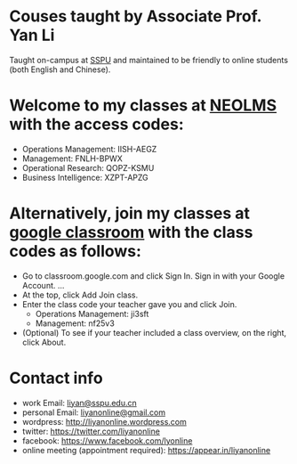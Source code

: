 # Couses taught by Associate Prof. Yan Li
Taught on-campus at [SSPU](http://en.sspu.edu.cn/2018/) and maintained to be friendly to online students (both English and Chinese).

# Welcome to my classes at [NEOLMS](http://liyanonline.neolms.com) with the access codes:
* Operations  Management: IISH-AEGZ
* Management: FNLH-BPWX
* Operational Research: QOPZ-KSMU
* Business Intelligence: XZPT-APZG

# Alternatively, join my classes at [google classroom](http://classroom.google.com) with the class codes as follows:
* Go to classroom.google.com and click Sign In. Sign in with your Google Account. ...
* At the top, click Add Join class.
* Enter the class code your teacher gave you and click Join. 
    * Operations  Management: ji3sft
    * Management: nf25v3
* (Optional) To see if your teacher included a class overview, on the right, click About.

# Contact info
* work Email: liyan@sspu.edu.cn
* personal Email: liyanonline@gmail.com
* wordpress: http://liyanonline.wordpress.com
* twitter: https://twitter.com/liyanonline
* facebook: https://www.facebook.com/lyonline
* online meeting (appointment required): https://appear.in/liyanonline

